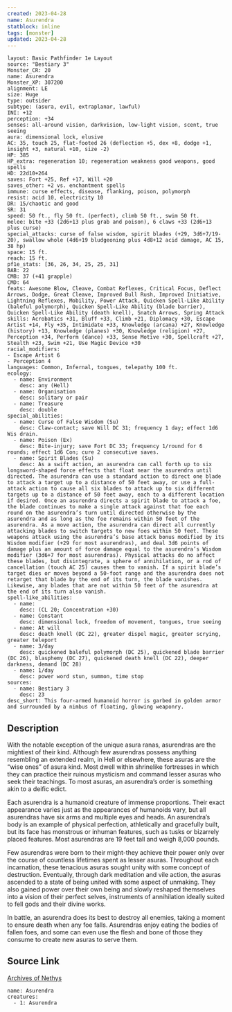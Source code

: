 ```yaml
---
created: 2023-04-28
name: Asurendra
statblock: inline
tags: [monster]
updated: 2023-04-28
---
```

```statblock
layout: Basic Pathfinder 1e Layout
source: "Bestiary 3"
Monster_CR: 20
name: Asurendra
Monster_XP: 307200
alignment: LE
size: Huge
type: outsider
subtype: (asura, evil, extraplanar, lawful)
INI: +12
perception: +34
senses: all-around vision, darkvision, low-light vision, scent, true seeing
aura: dimensional lock, elusive
AC: 35, touch 25, flat-footed 26 (deflection +5, dex +8, dodge +1, insight +3, natural +10, size -2)
HP: 385
HP_extra: regeneration 10; regeneration weakness good weapons, good spells
HD: 22d10+264
saves: Fort +25, Ref +17, Will +20
saves_other: +2 vs. enchantment spells
immune: curse effects, disease, flanking, poison, polymorph
resist: acid 10, electricity 10
DR: 15/chaotic and good
SR: 31
speed: 50 ft., fly 50 ft. (perfect), climb 50 ft., swim 50 ft.
melee: bite +33 (2d6+13 plus grab and poison), 6 claws +33 (2d6+13 plus curse)
special_attacks: curse of false wisdom, spirit blades (+29, 3d6+7/19-20), swallow whole (4d6+19 bludgeoning plus 4d8+12 acid damage, AC 15, 38 hp)
space: 15 ft.
reach: 15 ft.
pf1e_stats: [36, 26, 34, 25, 25, 31]
BAB: 22
CMB: 37 (+41 grapple)
CMD: 64
feats: Awesome Blow, Cleave, Combat Reflexes, Critical Focus, Deflect Arrows, Dodge, Great Cleave, Improved Bull Rush, Improved Initiative, Lightning Reflexes, Mobility, Power Attack, Quicken Spell-Like Ability (baleful polymorph), Quicken Spell-Like Ability (blade barrier), Quicken Spell-Like Ability (death knell), Snatch Arrows, Spring Attack
skills: Acrobatics +31, Bluff +33, Climb +21, Diplomacy +30, Escape Artist +14, Fly +35, Intimidate +33, Knowledge (arcana) +27, Knowledge (history) +13, Knowledge (planes) +30, Knowledge (religion) +27, Perception +34, Perform (dance) +33, Sense Motive +30, Spellcraft +27, Stealth +23, Swim +21, Use Magic Device +30
racial_modifiers:
- Escape Artist 6
- Perception 4
languages: Common, Infernal, tongues, telepathy 100 ft.
ecology:
  - name: Environment
    desc: any (Hell)
  - name: Organisation
    desc: solitary or pair
  - name: Treasure
    desc: double
special_abilities:
  - name: Curse of False Wisdom (Su)
    desc: Claw-contact; save Will DC 31; frequency 1 day; effect 1d6 Wis drain.
  - name: Poison (Ex)
    desc: Bite-injury; save Fort DC 33; frequency 1/round for 6 rounds; effect 1d6 Con; cure 2 consecutive saves.
  - name: Spirit Blades (Su)
    desc: As a swift action, an asurendra can call forth up to six longsword-shaped force effects that float near the asurendra until directed. The asurendra can use a standard action to direct one blade to attack a target up to a distance of 50 feet away, or use a full-attack action to cause all six blades to attack up to six different targets up to a distance of 50 feet away, each to a different location if desired. Once an asurendra directs a spirit blade to attack a foe, the blade continues to make a single attack against that foe each round on the asurendra’s turn until directed otherwise by the asurendra and as long as the foe remains within 50 feet of the asurendra. As a move action, the asurendra can direct all currently attacking blades to switch targets to new foes within 50 feet. These weapons attack using the asurendra’s base attack bonus modified by its Wisdom modifier (+29 for most asurendras), and deal 3d6 points of damage plus an amount of force damage equal to the asurendra’s Wisdom modifier (3d6+7 for most asurendras). Physical attacks do no affect these blades, but disintegrate, a sphere of annihilation, or a rod of cancellation (touch AC 25) causes them to vanish. If a spirit blade’s target dies or moves beyond a 50-foot range and the asurendra does not retarget that blade by the end of its turn, the blade vanishes. Likewise, any blades that are not within 50 feet of the asurendra at the end of its turn also vanish.
spell-like_abilities:
  - name:
    desc: (CL 20; Concentration +30)
  - name: Constant
    desc: dimensional lock, freedom of movement, tongues, true seeing
  - name: At will
    desc: death knell (DC 22), greater dispel magic, greater scrying, greater teleport
  - name: 3/day
    desc: quickened baleful polymorph (DC 25), quickened blade barrier (DC 26), blasphemy (DC 27), quickened death knell (DC 22), deeper darkness, demand (DC 28)
  - name: 1/day
    desc: power word stun, summon, time stop
sources:
  - name: Bestiary 3
    desc: 23
desc_short: This four-armed humanoid horror is garbed in golden armor and surrounded by a nimbus of floating, glowing weaponry.
```
## Description
With the notable exception of the unique asura ranas, asurendras are the mightiest of their kind. Although few asurendras possess anything resembling an extended realm, in Hell or elsewhere, these asuras are the “wise ones” of asura kind. Most dwell within shrinelike fortresses in which they can practice their ruinous mysticism and command lesser asuras who seek their teachings. To most asuras, an asurendra’s order is something akin to a deific edict.

Each asurendra is a humanoid creature of immense proportions. Their exact appearance varies just as the appearances of humanoids vary, but all asurendras have six arms and multiple eyes and heads. An asurendra’s body is an example of physical perfection, athletically and gracefully built, but its face has monstrous or inhuman features, such as tusks or bizarrely placed features. Most asurendras are 19 feet tall and weigh 8,000 pounds.

Few asurendras were born to their might-they achieve their power only over the course of countless lifetimes spent as lesser asuras. Throughout each incarnation, these tenacious asuras sought unity with some concept of destruction. Eventually, through dark meditation and vile action, the asuras ascended to a state of being united with some aspect of unmaking. They also gained power over their own being and slowly reshaped themselves into a vision of their perfect selves, instruments of annihilation ideally suited to fell gods and their divine works.

In battle, an asurendra does its best to destroy all enemies, taking a moment to ensure death when any foe falls. Asurendras enjoy eating the bodies of fallen foes, and some can even use the flesh and bone of those they consume to create new asuras to serve them.
## Source Link
[Archives of Nethys](https://aonprd.com/MonsterDisplay.aspx?ItemName=Asurendra)
```encounter-table
name: Asurendra
creatures:
  - 1: Asurendra
```

